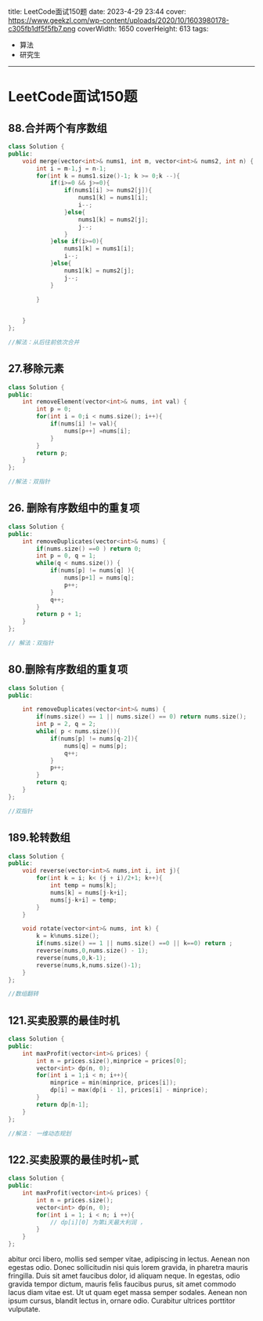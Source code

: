 title: LeetCode面试150题
date: 2023-4-29 23:44
cover: https://www.geekzl.com/wp-content/uploads/2020/10/1603980178-c305fb1df5f5fb7.png
coverWidth: 1650
coverHeight: 613
tags:
- 算法
- 研究生
---



# LeetCode面试150题

## 88.合并两个有序数组

```c++
class Solution {
public:
    void merge(vector<int>& nums1, int m, vector<int>& nums2, int n) {
        int i = m-1,j = n-1;
        for(int k = nums1.size()-1; k >= 0;k --){
            if(i>=0 && j>=0){
                if(nums1[i] >= nums2[j]){
                    nums1[k] = nums1[i];
                    i--;
                }else{
                    nums1[k] = nums2[j];
                    j--;
                }
            }else if(i>=0){
                nums1[k] = nums1[i];
                i--;
            }else{
                nums1[k] = nums2[j];
                j--;
            }

        }
           

    }
};

//解法：从后往前依次合并
```

## 27.移除元素

```c++
class Solution {
public:
    int removeElement(vector<int>& nums, int val) {
        int p = 0;
        for(int i = 0;i < nums.size(); i++){
            if(nums[i] != val){
                nums[p++] =nums[i]; 
            }
        }
        return p;
    }
};

//解法：双指针
```



## 26. 删除有序数组中的重复项

```c++
class Solution {
public:
    int removeDuplicates(vector<int>& nums) {
        if(nums.size() ==0 ) return 0;
        int p = 0, q = 1;
        while(q < nums.size()) {
            if(nums[p] != nums[q] ){
                nums[p+1] = nums[q];
                p++;
            }
            q++;
        }
        return p + 1;
    }
};

// 解法：双指针
```

## 80.删除有序数组的重复项

```c++
class Solution {
public:

    int removeDuplicates(vector<int>& nums) {
        if(nums.size() == 1 || nums.size() == 0) return nums.size();
        int p = 2, q = 2;
        while( p < nums.size()){
            if(nums[p] != nums[q-2]){
                nums[q] = nums[p];
                q++;
            }
            p++;
        }
        return q;
    }
};

//双指针
```

## 189.轮转数组

```c++
class Solution {
public:
    void reverse(vector<int>& nums,int i, int j){
        for(int k = i; k< (j + i)/2+1; k++){
            int temp = nums[k];
            nums[k] = nums[j-k+i];
            nums[j-k+i] = temp;
        }
    }

    void rotate(vector<int>& nums, int k) {
        k = k%nums.size();
        if(nums.size() == 1 || nums.size() ==0 || k==0) return ;
        reverse(nums,0,nums.size() - 1);
        reverse(nums,0,k-1);
        reverse(nums,k,nums.size()-1);
    }
};

//数组翻转
```

## 121.买卖股票的最佳时机

```c++
class Solution {
public:
    int maxProfit(vector<int>& prices) {
        int n = prices.size(),minprice = prices[0];
        vector<int> dp(n, 0);
        for(int i = 1;i < n; i++){
            minprice = min(minprice, prices[i]);
            dp[i] = max(dp[i - 1], prices[i] - minprice);
        }
        return dp[n-1];
    }
};

//解法： 一维动态规划
```

## 122.买卖股票的最佳时机~贰

```c++
class Solution {
public:
    int maxProfit(vector<int>& prices) {
        int n = prices.size();
        vector<int> dp(n, 0);
        for(int i = 1; i < n; i ++){
            // dp[i][0] 为第i天最大利润 ，
        }
    }
};
```

abitur orci libero, mollis sed semper vitae, adipiscing in lectus. Aenean non egestas odio. Donec sollicitudin nisi quis lorem gravida, in pharetra mauris fringilla. Duis sit amet faucibus dolor, id aliquam neque. In egestas, odio gravida tempor dictum, mauris felis faucibus purus, sit amet commodo lacus diam vitae est. Ut ut quam eget massa semper sodales. Aenean non ipsum cursus, blandit lectus in, ornare odio. Curabitur ultrices porttitor vulputate.